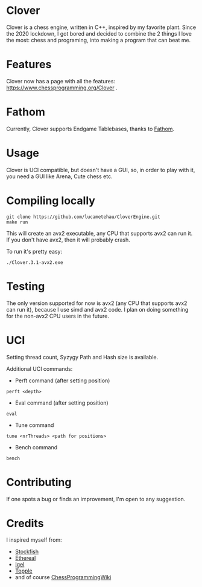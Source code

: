 # Clover

Clover is a chess engine, written in C++, inspired by my favorite plant. Since the 2020 lockdown, I got bored and decided to combine the 2 things I love the most: chess and programing, into making a program that can beat me.

# Features

Clover now has a page with all the features: https://www.chessprogramming.org/Clover .

# Fathom

Currently, Clover supports Endgame Tablebases, thanks to [Fathom](https://github.com/jdart1/Fathom).

# Usage

Clover is UCI compatible, but doesn't have a GUI, so, in order to play with it, you need a GUI like Arena, Cute chess etc.

# Compiling locally

``` 
git clone https://github.com/lucametehau/CloverEngine.git
make run 
```
This will create an avx2 executable, any CPU that supports avx2 can run it. If you don't have avx2, then it will probably crash.

To run it's pretty easy:
```
./Clover.3.1-avx2.exe
```

# Testing
The only version supported for now is avx2 (any CPU that supports avx2 can run it), because I use simd and avx2 code.
I plan on doing something for the non-avx2 CPU users in the future.

# UCI

Setting thread count, Syzygy Path and Hash size is available.

Additional UCI commands:

- Perft command (after setting position)

```
perft <depth>
```

- Eval command (after setting position)

```
eval
```

- Tune command
```
tune <nrThreads> <path for positions>
```

- Bench command
```
bench
```

# Contributing

If one spots a bug or finds an improvement, I'm open to any suggestion.

# Credits

I inspired myself from:

- [Stockfish](https://github.com/official-stockfish/Stockfish)
- [Ethereal](https://github.com/AndyGrant/Ethereal)
- [Igel](https://github.com/vshcherbyna/igel)
- [Topple](https://github.com/konsolas/ToppleChess)
- and of course [ChessProgrammingWiki](https://www.chessprogramming.org/Main_Page)
